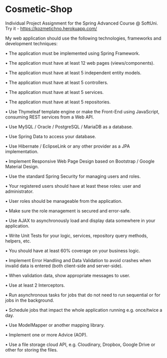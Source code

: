 # Cosmetic-Shop
Individual Project Assignment for the Spring Advanced Course @ SoftUni.
Try it - https://kozmetichno.herokuapp.com/

My web application should use the following technologies, frameworks and development techniques:

• The application must be implemented using Spring Framework.

• The application must have at least 12 web pages (views/components).

• The application must have at least 5 independent entity models.

• The application must have at least 5 controllers.

• The application must have at least 5 services.

• The application must have at least 5 repositories.

• Use Thymeleaf template engine or make the Front-End using JavaScript, consuming REST services from a Web API.

• Use MySQL / Oracle / PostgreSQL / MariaDB as a database.

• Use Spring Data to access your database.

• Use Hibernate / EclipseLink or any other provider as a JPA implementation.

• Implement Responsive Web Page Design based on Bootstrap / Google Material Design.

• Use the standard Spring Security for managing users and roles.

• Your registered users should have at least these roles: user and administrator.

• User roles should be manageable from the application.

• Make sure the role management is secured and error-safe.

• Use AJAX to asynchronously load and display data somewhere in your application.

• Write Unit Tests for your logic, services, repository query methods, helpers, etc.

• You should have at least 60% coverage on your business logic.

• Implement Error Handling and Data Validation to avoid crashes when invalid data is entered (both client-side and server-side).

• When validation data, show appropriate messages to user.

• Use at least 2 Interceptors.

• Run asynchronous tasks for jobs that do not need to run sequential or for jobs in the background.

• Schedule jobs that impact the whole application running e.g. once/twice a day.

• Use ModelМapper or another mapping library.

• Implement one or more Advice (AOP).

• Use a file storage cloud API, e.g. Cloudinary, Dropbox, Google Drive or other for storing the files.

